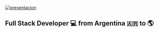 <a href="https://www.linkedin.com/in/bpugnaloni-dev/" target="_blank">
<img src="https://user-images.githubusercontent.com/73837548/143832458-8f7d4b1b-dc48-4226-84f7-635bd1f8365a.gif" alt="presentacion"/>
</a>

<h2>Full Stack Developer 💻 from Argentina 🇦🇷 to 🌎</h2>


<!--
**BPugna/BPugna** is a ✨ _special_ ✨ repository because its `README.md` (this file) appears on your GitHub profile.

Here are some ideas to get you started:

- 🔭 I’m currently working on ...
- 🌱 I’m currently learning ...!
- 👯 I’m looking to collaborate on ...
- 🤔 I’m looking for help with ...
- 💬 Ask me about ...
- 📫 How to reach me: ...
- 😄 Pronouns: ...
- ⚡ Fun fact: ...
-->
